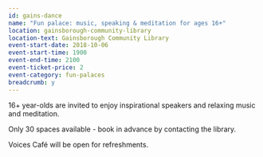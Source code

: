 ```yaml
---
id: gains-dance
name: "Fun palace: music, speaking & meditation for ages 16+"
location: gainsborough-community-library
location-text: Gainsborough Community Library
event-start-date: 2018-10-06
event-start-time: 1900
event-end-time: 2100
event-ticket-price: 2
event-category: fun-palaces
breadcrumb: y
---
```


16+ year-olds are invited to enjoy inspirational speakers and relaxing music and meditation.

Only 30 spaces available - book in advance by contacting the library.

Voices Café will be open for refreshments.

